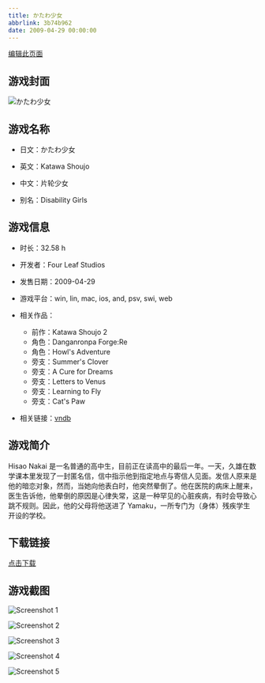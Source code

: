 ```yaml
---
title: かたわ少女
abbrlink: 3b74b962
date: 2009-04-29 00:00:00
---
```

[编辑此页面](https://github.com/ACG-3/ADV3-source/blob/main/source/_posts/games/%E3%81%8B%E3%81%9F%E3%82%8F%E5%B0%91%E5%A5%B3.md)

## 游戏封面

![かたわ少女](https://pan.timero.xyz/d/onedrive/img_lib_001/%E3%81%8B%E3%81%9F%E3%82%8F%E5%B0%91%E5%A5%B3_cover.avif)


## 游戏名称

- 日文：かたわ少女
- 英文：Katawa Shoujo
- 中文：片轮少女

- 别名：Disability Girls


## 游戏信息

- 时长：32.58 h
- 开发者：Four Leaf Studios
- 发售日期：2009-04-29
- 游戏平台：win, lin, mac, ios, and, psv, swi, web
- 相关作品：
   - 前作：Katawa Shoujo 2
   - 角色：Danganronpa Forge:Re
   - 角色：Howl's Adventure
   - 旁支：Summer's Clover
   - 旁支：A Cure for Dreams
   - 旁支：Letters to Venus
   - 旁支：Learning to Fly
   - 旁支：Cat's Paw

- 相关链接：[vndb](https://vndb.org/v945)


## 游戏简介

Hisao Nakai 是一名普通的高中生，目前正在读高中的最后一年。一天，久雄在数学课本里发现了一封匿名信，信中指示他到指定地点与寄信人见面。发信人原来是他的暗恋对象，然而，当她向他表白时，他突然晕倒了。他在医院的病床上醒来，医生告诉他，他晕倒的原因是心律失常，这是一种罕见的心脏疾病，有时会导致心跳不规则。因此，他的父母将他送进了 Yamaku，一所专门为（身体）残疾学生开设的学校。


## 下载链接

[点击下载](https://pan.timero.xyz/onedrive/adv_lib_001/%E3%81%8B%E3%81%9F%E3%82%8F%E5%B0%91%E5%A5%B3)


## 游戏截图


![Screenshot 1](https://pan.timero.xyz/d/onedrive/img_lib_001/%E3%81%8B%E3%81%9F%E3%82%8F%E5%B0%91%E5%A5%B3_Screenshot_1.avif)

![Screenshot 2](https://pan.timero.xyz/d/onedrive/img_lib_001/%E3%81%8B%E3%81%9F%E3%82%8F%E5%B0%91%E5%A5%B3_Screenshot_2.avif)

![Screenshot 3](https://pan.timero.xyz/d/onedrive/img_lib_001/%E3%81%8B%E3%81%9F%E3%82%8F%E5%B0%91%E5%A5%B3_Screenshot_3.avif)

![Screenshot 4](https://pan.timero.xyz/d/onedrive/img_lib_001/%E3%81%8B%E3%81%9F%E3%82%8F%E5%B0%91%E5%A5%B3_Screenshot_4.avif)

![Screenshot 5](https://pan.timero.xyz/d/onedrive/img_lib_001/%E3%81%8B%E3%81%9F%E3%82%8F%E5%B0%91%E5%A5%B3_Screenshot_5.avif)

